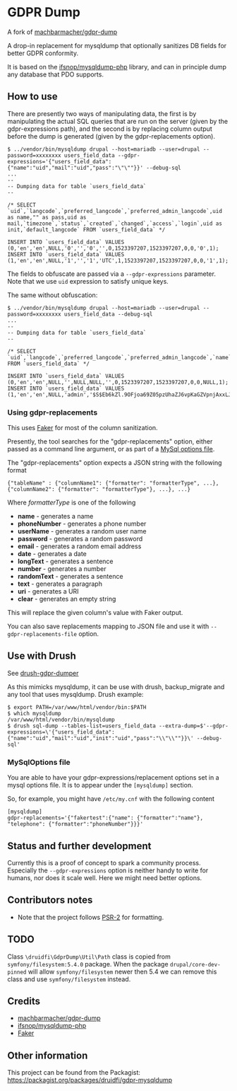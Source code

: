 # GDPR Dump

A fork of [machbarmacher/gdpr-dump](https://github.com/machbarmacher/gdpr-dump)

A drop-in replacement for mysqldump that optionally sanitizes DB fields for better GDPR conformity.

It is based on the [ifsnop/mysqldump\-php](https://github.com/ifsnop/mysqldump-php) library, 
and can in principle dump any database that PDO supports. 

## How to use

There are presently two ways of manipulating data, 
the first is by manipulating the actual SQL queries that are run on the server (given by the gdpr-expressions path), 
and the second is by replacing column output before the dump is generated (given by the gdpr-replacements option).


```
$ ../vendor/bin/mysqldump drupal --host=mariadb --user=drupal --password=xxxxxxxx users_field_data --gdpr-expressions='{"users_field_data":{"name":"uid","mail":"uid","pass":"\"\""}}' --debug-sql
...
--
-- Dumping data for table `users_field_data`
--

/* SELECT `uid`,`langcode`,`preferred_langcode`,`preferred_admin_langcode`,uid as name,"" as pass,uid as mail,`timezone`,`status`,`created`,`changed`,`access`,`login`,uid as init,`default_langcode` FROM `users_field_data` */

INSERT INTO `users_field_data` VALUES (0,'en','en',NULL,'0','','0','',0,1523397207,1523397207,0,0,'0',1);
INSERT INTO `users_field_data` VALUES (1,'en','en',NULL,'1','','1','UTC',1,1523397207,1523397207,0,0,'1',1);
```

The fields to obfuscate are passed via a `--gdpr-expressions` parameter.
Note that we use `uid` expression to satisfy unique keys.

The same without obfuscation:

```
$ ../vendor/bin/mysqldump drupal --host=mariadb --user=drupal --password=xxxxxxxx users_field_data --debug-sql
...
--
-- Dumping data for table `users_field_data`
--

/* SELECT `uid`,`langcode`,`preferred_langcode`,`preferred_admin_langcode`,`name`,`pass`,`mail`,`timezone`,`status`,`created`,`changed`,`access`,`login`,`init`,`default_langcode` FROM `users_field_data` */

INSERT INTO `users_field_data` VALUES (0,'en','en',NULL,'',NULL,NULL,'',0,1523397207,1523397207,0,0,NULL,1);
INSERT INTO `users_field_data` VALUES (1,'en','en',NULL,'admin','$S$Eb6kZl.9OFjoa69Z05pzUhaZJ6vpKaGZVpnjAxxLJ7ip0zOwanEV','admin@example.com','UTC',1,1523397207,1523397207,0,0,'admin@example.com',1);
```

### Using gdpr-replacements

This uses [Faker](https://fakerphp.github.io/) for most of the column sanitization.

Presently, the tool searches for the "gdpr-replacements" option, either passed as a command line argument, or as part of a [MySql options file](https://dev.mysql.com/doc/refman/8.0/en/option-files.html).

The "gdpr-replacements" option expects a JSON string with the following format

```
{"tableName" : {"columnName1": {"formatter": "formatterType", ...}, {"columnName2": {"formatter": "formatterType"}, ...}, ...}
```
Where *formatterType* is one of the following
* **name** - generates a name
* **phoneNumber** - generates a phone number
* **userName** - generates a random user name
* **password** - generates a random password
* **email** - generates a random email address
* **date** - generates a date
* **longText** - generates a sentence
* **number** - generates a number
* **randomText** - generates a sentence
* **text** - generates a paragraph
* **uri** - generates a URI
* **clear** - generates an empty string

This will replace the given column's value with Faker output.

You can also save replacements mapping to JSON file and use it with `--gdpr-replacements-file` option.

## Use with Drush

See [drush-gdpr-dumper](https://github.com/druidfi/drush-gdpr-dumper)

As this mimicks mysqldump, it can be use with drush, backup_migrate and any tool that uses mysqldump.
Drush example:

```
$ export PATH=/var/www/html/vendor/bin:$PATH
$ which mysqldump
/var/www/html/vendor/bin/mysqldump
$ drush sql-dump --tables-list=users_field_data --extra-dump=$'--gdpr-expressions=\'{"users_field_data":{"name":"uid","mail":"uid","init":"uid","pass":"\\"\\""}}\' --debug-sql'
```

### MySqlOptions file

You are able to have your gdpr-expressions/replacement options set in a mysql options file.
It is to appear under the `[mysqldump]` section.

So, for example, you might have `/etc/my.cnf` with the following content

```
[mysqldump]
gdpr-replacements='{"fakertest":{"name": {"formatter":"name"}, "telephone": {"formatter":"phoneNumber"}}}'

```

## Status and further development

Currently this is a proof of concept to spark a community process.
Especially the `--gdpr-expressions` option is neither handy to write for humans, nor does it scale well.
Here we might need better options.

## Contributors notes

* Note that the project follows [PSR-2](https://www.php-fig.org/psr/psr-2/) for formatting. 

## TODO

Class `\druidfi\GdprDump\Util\Path` class is copied from `symfony/filesystem:5.4.0` package. When the package
`drupal/core-dev-pinned` will allow `symfony/filesystem` newer then 5.4 we can remove this class and use
`symfony/filesystem` instead.

## Credits

- [machbarmacher/gdpr-dump](https://github.com/machbarmacher/gdpr-dump)
- [ifsnop/mysqldump-php](https://github.com/ifsnop/mysqldump-php)
- [Faker](https://fakerphp.github.io/)

## Other information

This project can be found from the Packagist: https://packagist.org/packages/druidfi/gdpr-mysqldump
